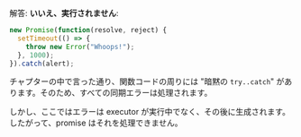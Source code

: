 解答: **いいえ、実行されません**:

```js run
new Promise(function(resolve, reject) {
  setTimeout(() => {
    throw new Error("Whoops!");
  }, 1000);
}).catch(alert);
```

チャプターの中で言った通り、関数コードの周りには "暗黙の `try..catch`" があります。そのため、すべての同期エラーは処理されます。

しかし、ここではエラーは executor が実行中でなく、その後に生成されます。したがって、promise はそれを処理できません。
